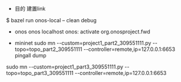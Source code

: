  

* 目的 建置link

$ bazel run onos-local – clean debug

* onos
onos localhost
onos: activate org.onosproject.fwd


* mininet
sudo mn --custom=project1_part2_309551111.py --topo=topo_part2_309551111 --controller=remote,ip=127.0.0.1:6653
pingall
dump

sudo mn --custom=project1_part3_309551111.py --topo=topo_part3_309551111 --controller=remote,ip=127.0.0.1:6653
